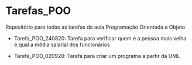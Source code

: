 # Tarefas_POO
Repositório para todas as tarefas da aula Programação Orientada a Objeto

- Tarefa_POO_240820: Tarefa para verificar quem é a pessoa mais velha e qual a média salarial dos funcionários

- Tarefa_POO_020920: Tarefa para criar um programa a partir da UML
